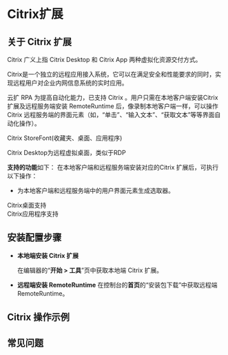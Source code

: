 # Citrix扩展

## 关于 Citrix 扩展

Citrix 广义上指 Citrix Desktop 和 Citrix App 两种虚拟化资源交付方式。

Citrix是一个独立的远程应用接入系统，它可以在满足安全和性能要求的同时，实现远程用户对企业内网信息系统的实时应用。

云扩 RPA 为提高自动化能力，已支持 Citrix 。用户只需在本地客户端安装Citrix 扩展及远程服务端安装 RemoteRuntime 后，像录制本地客户端一样，可以操作 Citrix 远程服务端的界面元素（如，“单击”、“输入文本”、“获取文本”等等界面自动化操作）。







Citrix StoreFont(收藏夹、桌面、应用程序)

Citrix Desktop为远程虚拟桌面，类似于RDP




**支持的功能**如下：
在本地客户端和远程服务端安装对应的Citrix 扩展后，可执行以下操作：
- 为本地客户端和远程服务端中的用户界面元素生成选取器。

Citrix桌面支持    
Citrix应用程序支持



## 安装配置步骤

- **本地端安装 Citrix 扩展**


  在编辑器的“**开始 > 工具**”页中获取本地端 Citrix 扩展。


- **远程端安装 RemoteRuntime**
   在控制台的**首页**的“安装包下载”中获取远程端 RemoteRuntime。

##  Citrix 操作示例


## 常见问题